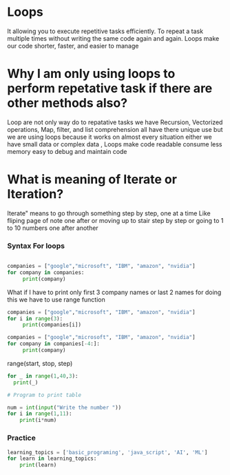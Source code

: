 # Loops

It allowing you to execute repetitive tasks efficiently. To repeat a task multiple times without writing the same code again and again. Loops make our code shorter, faster, and easier to manage

# Why I am only using loops to perform repetative task if there are other methods also?

Loop are not only way do to repatative tasks we have Recursion, Vectorized operations, Map, filter, and list comprehension 
all have there unique use but we are using loops because it works on almost every situation either we have small data or complex data , Loops make code readable consume less memory easy to debug and maintain code 

# What is meaning of Iterate or Iteration?

Iterate" means to go through something step by step, one at a time
Like fliping page of note one after or moving up to stair step by step or going to 1 to 10 numbers one after another

### Syntax For loops

```python

companies = ["google","microsoft", "IBM", "amazon", "nvidia"]
for company in companies:
     print(company)
```
What if I have to print only first 3 company names or last 2 names for doing this we have to use range function
```python
companies = ["google","microsoft", "IBM", "amazon", "nvidia"]
for i in range(3):
     print(companies[i])

companies = ["google","microsoft", "IBM", "amazon", "nvidia"]
for company in companies[-4:]:
     print(company)
```
  range(start, stop, step)

  ```python
  for _ in range(1,40,3):
    print(_)
```
```python
# Program to print table

num = int(input("Write the number "))
for i in range(1,11):
    print(i*num)
 ```
### Practice

```python
learning_topics = ['basic_programing', 'java_script', 'AI', 'ML']
for learn in learning_topics:
    print(learn)
```
